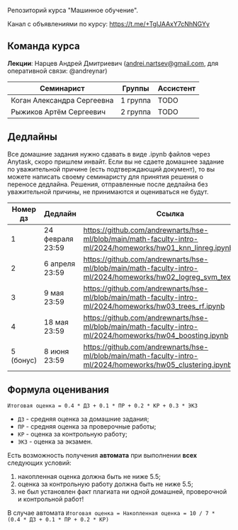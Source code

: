 Репозиторий курса "Машинное обучение". 

Канал с объявлениями по курсу: https://t.me/+TglJAAxY7cNhNGYy 

## Команда курса

**Лекции**: Нарцев Андрей Дмитриевич (andrei.nartsev@gmail.com, для оперативной связи: @andreynar)

| Семинарист                  | Группы              | Ассистент |
| --------------------------- | ------------------- | --------- |
| Коган Александра Сергеевна  | 1 группа            | TODO      |
| Рыжиков Артём Сергеевич     | 2 группа            | TODO      |


## Дедлайны 

Все домашние задания нужно сдавать в виде .ipynb файлов через Anytask, скоро пришлем инвайт. 
Если вы не сдаете домашнее задание по уважительной причине (есть подтверждающий документ), то вы можете написать своему семинаристу для принятия решения о переносе дедлайна.
Решения, отправленные после дедлайна без уважительной причины, не принимаются и оцениваться не будут.

| Номер дз  | Дедлайн          | Ссылка                                                                                                     |
| --------- | ---------------- | ---------------------------------------------------------------------------------------------------------- |
| 1         | 24 февраля 23:59 | https://github.com/andrewnarts/hse-ml/blob/main/math-faculty-intro-ml/2024/homeworks/hw01_knn_linreg.ipynb |
| 2         | 6 апреля 23:59   | https://github.com/andrewnarts/hse-ml/blob/main/math-faculty-intro-ml/2024/homeworks/hw02_logreg_svm_texts.ipynb |
| 3         | 9 мая 23:59      | https://github.com/andrewnarts/hse-ml/blob/main/math-faculty-intro-ml/2024/homeworks/hw03_trees_rf.ipynb |
| 4         | 18 мая 23:59     | https://github.com/andrewnarts/hse-ml/blob/main/math-faculty-intro-ml/2024/homeworks/hw04_boosting.ipynb |
| 5 (бонус) | 8 июня 23:59     | https://github.com/andrewnarts/hse-ml/blob/main/math-faculty-intro-ml/2024/homeworks/hw05_clustering.ipynb |




## Формула оценивания

```Итоговая оценка = 0.4 * ДЗ + 0.1 * ПР + 0.2 * КР + 0.3 * ЭКЗ```

* `ДЗ` - средняя оценка за домашние задания;
* `ПР` - средняя оценка за проверочные работы;
* `КР` - оценка за контрольную работу;
* `ЭКЗ` - оценка за экзамен.

Есть возможность получения **автомата** при выполнении **всех** следующих условий:
1. накопленная оценка должна быть не ниже 5.5;
2. оценка за контрольную работу должна быть не ниже 5.5;
3. не был установлен факт плагиата ни одной домашней, проверочной и контрольной работ!

В случае автомата ```Итоговая оценка = Накопленная оценка = 10 / 7 * (0.4 * ДЗ + 0.1 * ПР + 0.2 * КР)```
